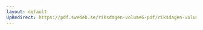 ```yaml
---
layout: default
UpRedirect: https://pdf.swedeb.se/riksdagen-volumeG-pdf/riksdagen-volumeG-pdf/data/198384/reg_198384__reg_02/reg_198384__reg_02_0043.pdf
---
```

